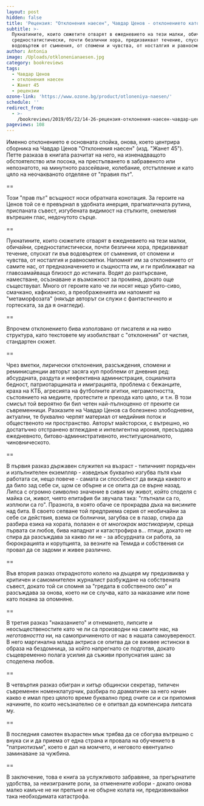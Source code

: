 ```yaml
---
layout: post
hidden: false
title: 'Рецензия: "Отклонения наесен", Чавдар Ценов - отклонението като път навътре'
subtitle: >-
  Пукнатините, които сюжетите отварят в ежедневието на тези малки, обичайни,
  средностатистически, почти безлични хора, предизвикват течение, спускат ги във
  водовъртеж от съмнения, от спомени и чувства, от носталгия и равносметки
author: Antonia
image: /Uploads/otklonenianaesen.jpg
category: bookreviews
tags:
  - Чавдар Ценов
  - отклонения наесен
  - Жанет 45
  - рецензии
ozone-link: 'https://www.ozone.bg/product/otloneniya-naesen/'
schedule: ''
redirect_from:
  - >-
    /bookreviews/2019/05/22/14-26-рецензия-отклонения-наесен-чавдар-ценов-отклонението-като-път-направо-и-навътре
pageviews: 108
---
```

Именно отклонението е основната спойка, онова, което центрира сборника на Чавдар Ценов "Отклонения наесен" (изд. "Жанет 45"). Петте разказа в книгата разчитат на него, на изненадващото обстоятелство или посока, на престъпването в забравеното или непознатото, на минутното разсейване, колебание, отстъпление и като цяло на неочакваното отделяне от "правия път". 

\==

Този "прав път" всъщност носи обратната конотация. За героите на Ценов той се е превърнал в удобната инерция, прагматичната рутина, приспаната съвест, изгубената видимост на стъпките, онемелия вътрешен глас, недочутото сърце. 

\==

Пукнатините, които сюжетите отварят в ежедневието на тези малки, обичайни, средностатистически, почти безлични хора, предизвикват течение, спускат ги във водовъртеж от съмнения, от спомени и чувства, от носталгия и равносметки. Напомнят им за отклонението от самите нас, от предназначението и същността им, и ги приближават на главозамайваща близост до истината. Водят до разтърсване, наместване, осъзнаване и възможност за промяна, докато още съществуват. Много от героите като че ли носят нещо убито-сиво, смачкано, кафкианско, а преображенията им напомнят на "метаморфозата" (някъде авторът си служи с фантастичното и гортеската, за да я онагледи). 

\==

Впрочем отклонението бива използвано от писателя и на ниво структура, като текстовете му изобилстват с "отклонения" от чистия, стандартен сюжет. 

\==

Чрез вметки, лирически отклонения, разсъждения, спомени и реминисценции авторът засяга куп проблеми от дневния ред: абсурдната, раздута и неефективна администрация, социалната бедност, патриотарщината и имиграцията, проблема с бежанците, краха на КТБ, агресията на футболните агитки, неграмотността, състоянието на медиите, протестите и прехода като цяло, и т.н. В този смисъл той вероятно би бил четен най-пълноценно от преките си съвременници. Разказите на Чавдар Ценов са болезнено злободневни, актуални, те буквално черпят материал от медийния поток и общественото ни пространство. Авторът майсторски, с вътрешно, но достатъчно отстранено вглеждане и интелигентна ирония, пресъздава ежедневното, битово-административното, институционалното, чиновническото. 

\==

В първия разказ държавен служител на възраст - типичният порядъчен и изпълнителен екземпляр - изведнъж буквално изгубва пътя към работата си, нещо повече - самата си способност да вижда каквото и да било зад себе си, щом се обърне и се опита да се върне назад. Липса с огромно символно значение в сивия му живот, който споделя с майка си, живот, чиято епитафия би звучала така: "глътнали са го, изплюли са го". Празнота, в която обаче се прокрадва дъха на висините над бита. В своето сепване той предприема серия от необичайни за себе си действия, взема си болнични, загубва се в пазар, спира да разбира езика на хората, полазен е от _многокрак мастикариум_, среща първата си любов, бива нападнат и катастрофира в... птици, докато не спира да разсъждава за какво ли не - за абсурдната си работа, за бюрокрацията и корупцията, за везните на Темида и собствения си провал да се задоми и живее различно. 

\==

Във втория разказ откраднотото колело на дъщеря му предизвиква у критичен и самомнителен журналист разбуждане на собствената съвест, докато той си спомня за "гредата в собственото око" и разсъждава за онова, което ни се случва, като за наказание или поне като покана за опомняне. 

\==

В третия разказ "наказанието" и отнемането, липсите и неосъщественостите като че ли са производни на самите нас, на _неготовността_ ни, на самопричиненото от нас в нашата самоувереност. В него маргинална млада актриса се опитва да се вживее истински в образа на бездомница, за който напрегнато се подготвя, докато същевременно полага усилия да съживи пропуснатия шанс за споделена любов. 

\==

В четвъртия разказ обигран и хитър общински секретар, типичен съвременен номенклатурчик, разбира по драматичен за него начин какво е имал през цялото време буквално пред очите си и си припомня начините, по които несъзнателно се е опитвал да компенсира липсата му. 

\==

В последния самотен възрастен мъж трябва да се сбогува вътрешно с внука си и да приема от една страна и провала на обучението в "патриотизъм", което е дал на момчето, и неговото евентуално заминаване за чужбина. 

\==

В заключение, това е книга за услужливото забравяне, за прегърнатите удобства, за неизиграните роли, за отменените избори - докато онова малко камъче не ни препъне и не обърне колата ни, предизвиквайки така необходимата катастрофа.
